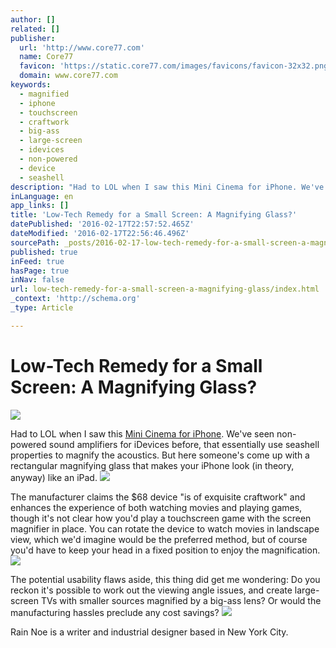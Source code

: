 ```yaml
---
author: []
related: []
publisher:
  url: 'http://www.core77.com'
  name: Core77
  favicon: 'https://static.core77.com/images/favicons/favicon-32x32.png'
  domain: www.core77.com
keywords:
  - magnified
  - iphone
  - touchscreen
  - craftwork
  - big-ass
  - large-screen
  - idevices
  - non-powered
  - device
  - seashell
description: "Had to LOL when I saw this Mini Cinema for iPhone. We've seen non-powered sound amplifiers for iDevices before, that essentially use seashell properties to magnify the acoustics. But here someone's come up with a rectangular magnifying glass that makes your iPhone look (in theory, anyway) like an iPad.The manufacturer..."
inLanguage: en
app_links: []
title: 'Low-Tech Remedy for a Small Screen: A Magnifying Glass?'
datePublished: '2016-02-17T22:57:52.465Z'
dateModified: '2016-02-17T22:56:46.496Z'
sourcePath: _posts/2016-02-17-low-tech-remedy-for-a-small-screen-a-magnifying-glass.md
published: true
inFeed: true
hasPage: true
inNav: false
url: low-tech-remedy-for-a-small-screen-a-magnifying-glass/index.html
_context: 'http://schema.org'
_type: Article

---
```

# Low-Tech Remedy for a Small Screen&colon; A Magnifying Glass&quest;
![](http://s3files.core77.com/blog/images/2013/01/mini-cinema-iphone-01.jpg)

Had to LOL when I saw this [Mini Cinema for iPhone][0]. We've seen non-powered sound amplifiers for iDevices before, that essentially use seashell properties to magnify the acoustics. But here someone's come up with a rectangular magnifying glass that makes your iPhone look (in theory, anyway) like an iPad.
![](http://s3files.core77.com/blog/images/2013/01/mini-cinema-iphone-02.jpg)

The manufacturer claims the $68 device "is of exquisite craftwork" and enhances the experience of both watching movies and playing games, though it's not clear how you'd play a touchscreen game with the screen magnifier in place. You can rotate the device to watch movies in landscape view, which we'd imagine would be the preferred method, but of course you'd have to keep your head in a fixed position to enjoy the magnification.
![](http://s3files.core77.com/blog/images/2013/01/mini-cinema-iphone-03.jpg)

The potential usability flaws aside, this thing did get me wondering: Do you reckon it's possible to work out the viewing angle issues, and create large-screen TVs with smaller sources magnified by a big-ass lens? Or would the manufacturing hassles preclude any cost savings?
[![](http://s3files.core77.com/users/avatars145889_81_avatar_80_cHLkJL0ju.jpg)][1]

Rain Noe is a writer and industrial designer based in New York City.

[0]: http://www.ohneed.com/minic-cinema-for-iphone-4-4s/
[1]: http://codex.core77.com/users/Rain-Noe